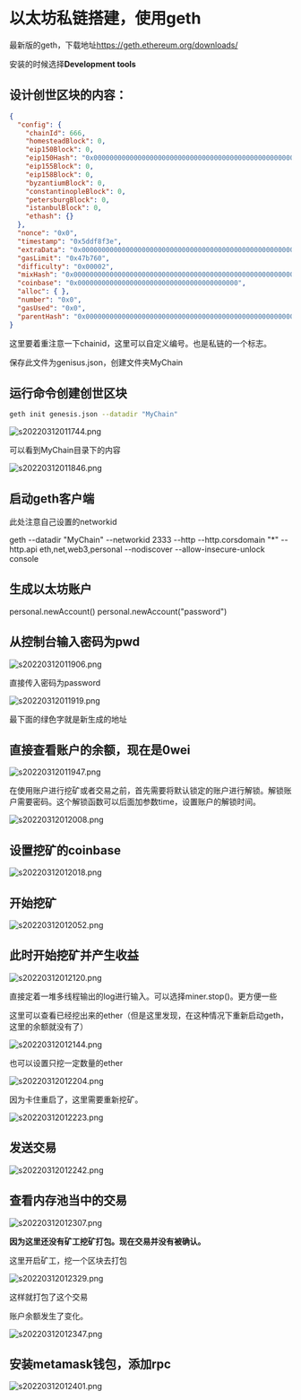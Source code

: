 # 以太坊私链搭建，使用geth

最新版的geth，下载地址<https://geth.ethereum.org/downloads/>

安装的时候选择**Development tools**

## 设计创世区块的内容：
```json
{
  "config": {
    "chainId": 666,
    "homesteadBlock": 0,
    "eip150Block": 0,
    "eip150Hash": "0x0000000000000000000000000000000000000000000000000000000000000000",
    "eip155Block": 0,
    "eip158Block": 0,
    "byzantiumBlock": 0,
    "constantinopleBlock": 0,
    "petersburgBlock": 0,
    "istanbulBlock": 0,
    "ethash": {}
  },
  "nonce": "0x0",
  "timestamp": "0x5ddf8f3e",
  "extraData": "0x0000000000000000000000000000000000000000000000000000000000000000",
  "gasLimit": "0x47b760",
  "difficulty": "0x00002",
  "mixHash": "0x0000000000000000000000000000000000000000000000000000000000000000",
  "coinbase": "0x0000000000000000000000000000000000000000",
  "alloc": { },
  "number": "0x0",
  "gasUsed": "0x0",
  "parentHash": "0x0000000000000000000000000000000000000000000000000000000000000000"
}
```
这里要着重注意一下chainid，这里可以自定义编号。也是私链的一个标志。

保存此文件为genisus.json，创建文件夹MyChain



## 运行命令创建创世区块
```bash
geth init genesis.json --datadir "MyChain"
```

![s20220312011744.png](./img/s20220312011744.png)

可以看到MyChain目录下的内容

![s20220312011846.png](./img/s20220312011846.png)

## 启动geth客户端
此处注意自己设置的networkid

geth --datadir "MyChain" --networkid 2333 --http --http.corsdomain "*" --http.api eth,net,web3,personal --nodiscover --allow-insecure-unlock console
## 生成以太坊账户


personal.newAccount()
personal.newAccount("password")
## 从控制台输入密码为pwd

![s20220312011906.png](./img/s20220312011906.png)

直接传入密码为password

![s20220312011919.png](./img/s20220312011919.png)

最下面的绿色字就是新生成的地址

## 直接查看账户的余额，现在是0wei

![s20220312011947.png](./img/s20220312011947.png)

 在使用账户进行挖矿或者交易之前，首先需要将默认锁定的账户进行解锁。解锁账户需要密码。这个解锁函数可以后面加参数time，设置账户的解锁时间。

![s20220312012008.png](./img/s20220312012008.png)

## 设置挖矿的coinbase

![s20220312012018.png](./img/s20220312012018.png)

## 开始挖矿

![s20220312012052.png](./img/s20220312012052.png)

## 此时开始挖矿并产生收益

![s20220312012120.png](./img/s20220312012120.png)

直接定着一堆多线程输出的log进行输入。可以选择miner.stop()。更方便一些

这里可以查看已经挖出来的ether（但是这里发现，在这种情况下重新启动geth，这里的余额就没有了）

![s20220312012144.png](./img/s20220312012144.png)

 也可以设置只挖一定数量的ether

![s20220312012204.png](./img/s20220312012204.png)

 因为卡住重启了，这里需要重新挖矿。

![s20220312012223.png](./img/s20220312012223.png)

## 发送交易

 ![s20220312012242.png](./img/s20220312012242.png)

## 查看内存池当中的交易

![s20220312012307.png](./img/s20220312012307.png)

**因为这里还没有矿工挖矿打包。现在交易并没有被确认。**

这里开启矿工，挖一个区块去打包

![s20220312012329.png](./img/s20220312012329.png)

 这样就打包了这个交易

账户余额发生了变化。

![s20220312012347.png](./img/s20220312012347.png)

## 安装metamask钱包，添加rpc

![s20220312012401.png](./img/s20220312012401.png)